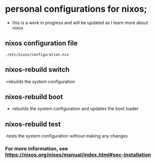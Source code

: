 # personal configurations for nixos; 

- this is a work in progress and will be updated as I learn more about nixos

##  nixos configuration file
    -/etc/nixos/configuration.nix


## nixos-rebuild switch
 -rebuilds the system configuration


## nixos-rebuild boot
 - rebuilds the system configuration and updates the boot loader


## nixos-rebuild test
 -tests the system configuration without making any changes


### For more information, see https://nixos.org/nixos/manual/index.html#sec-installation